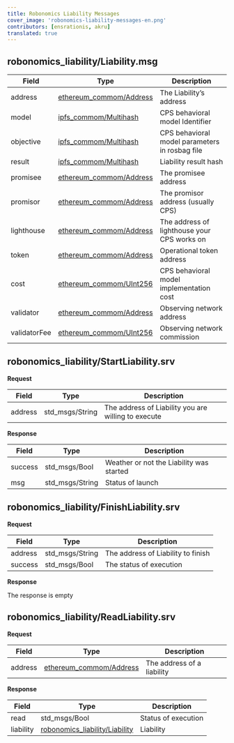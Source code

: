 ```yaml
---
title: Robonomics Liability Messages 
cover_image: 'robonomics-liability-messages-en.png' 
contributors: [ensrationis, akru]
translated: true
---
```


## robonomics_liability/Liability.msg

| Field        	| Type                                                                         	| Description                                    	|
|--------------	|------------------------------------------------------------------------------	|------------------------------------------------	|
| address      	| [ethereum_commom/Address](/docs/ethereum-common-messages#ethereum_commonaddressmsg) 	| The Liability’s address                        	|
| model        	| [ipfs_commom/Multihash](/docs/ipfs-common-messages#ipfs_commonmultihashmsg)         	| CPS behavioral model Identifier                	|
| objective    	| [ipfs_commom/Multihash](/docs/ipfs-common-messages#ipfs_commonmultihashmsg)         	| CPS behavioral model parameters in rosbag file 	|
| result       	| [ipfs_commom/Multihash](/docs/ipfs-common-messages#ipfs_commonmultihashmsg)         	| Liability result hash                          	|
| promisee     	| [ethereum_commom/Address](/docs/ethereum-common-messages#ethereum_commonaddressmsg) 	| The promisee address                           	|
| promisor     	| [ethereum_commom/Address](/docs/ethereum-common-messages#ethereum_commonaddressmsg) 	| The promisor address (usually CPS)             	|
| lighthouse   	| [ethereum_commom/Address](/docs/ethereum-common-messages#ethereum_commonaddressmsg) 	| The address of lighthouse your CPS works on    	|
| token        	| [ethereum_commom/Address](/docs/ethereum-common-messages#ethereum_commonaddressmsg) 	| Operational token address                      	|
| cost         	| [ethereum_commom/UInt256](/docs/ethereum-common-messages#ethereum_commonuint256msg) 	| CPS behavioral model implementation cost       	|
| validator    	| [ethereum_commom/Address](/docs/ethereum-common-messages#ethereum_commonaddressmsg) 	| Observing network address                      	|
| validatorFee 	| [ethereum_commom/UInt256](/docs/ethereum-common-messages#ethereum_commonuint256msg) 	| Observing network commission                   	|

## robonomics_liability/StartLiability.srv

**Request**

| Field     | Type              | Description                                           |
|---------  |-----------------  |-----------------------------------------------------  |
| address   | std_msgs/String   | The address of Liability you are willing to execute   |

**Response**

| Field     | Type              | Description                               |
|---------  |-----------------  |------------------------------------------ |
| success   | std_msgs/Bool     | Weather or not the Liability was started  |
| msg       | std_msgs/String   | Status of launch                          |

## robonomics_liability/FinishLiability.srv

**Request**

| Field     | Type              | Description                           |
|---------  |-----------------  |------------------------------------   |
| address   | std_msgs/String   | The address of Liability to finish    |
| success   | std_msgs/Bool     | The status of execution               |

**Response**

The response is empty

## robonomics_liability/ReadLiability.srv

**Request**

| Field     | Type                                                                          | Description                   |
|---------  |------------------------------------------------------------------------------ |----------------------------   |
| address   | [ethereum_commom/Address](/docs/ethereum-common-messages#ethereum_commonaddressmsg)  | The address of a liability    |

**Response**

| Field         | Type                                                                  | Description           |
|-----------    |---------------------------------------------------------------------  |---------------------  |
| read          | std_msgs/Bool                                                         | Status of execution   |
| liability     | [robonomics_liability/Liability](#robonomics_liabilityliabilitymsg)   | Liability             |
